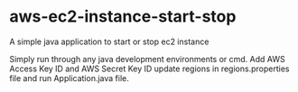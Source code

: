 # aws-ec2-instance-start-stop
A simple java application to start or stop ec2 instance

Simply run through any java development environments or cmd.
Add AWS Access Key ID and AWS Secret Key ID
update regions in regions.properties file and run Application.java file.


